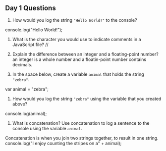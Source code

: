 ## Day 1 Questions

1. How would you log the string `"Hello World!"` to the console?

console.log("Hello World!");

1. What is the character you would use to indicate comments in a JavaScript file? //

1. Explain the difference between an integer and a floating-point number? an integer is a whole number and a floatin-point number contains decimals.

1. In the space below, create a variable `animal` that holds the string `"zebra"`.

var animal = "zebra";

1. How would you log the string `"zebra"` using the variable that you created above?

console.log(animal);

1. What is concatenation? Use concatenation to log a sentence to the console using the variable `animal`.

Concatenation is when you join two strings together, to result in one string.
console.log("I enjoy counting the stripes on a" + animal);
